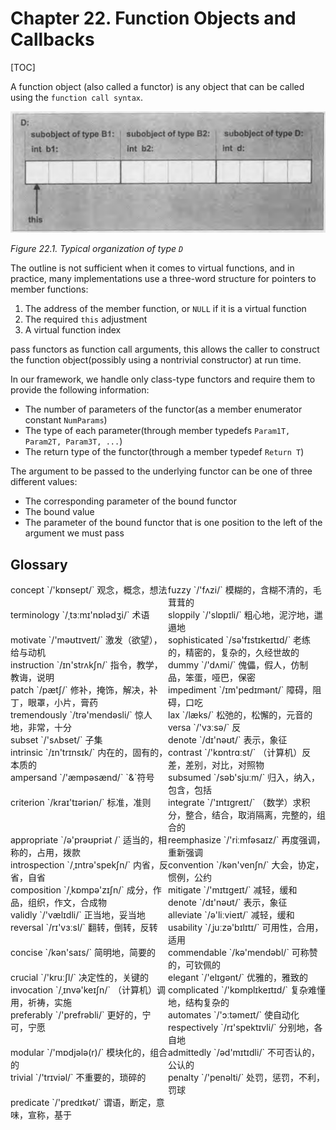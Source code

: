 # Chapter 22. Function Objects and Callbacks

[TOC]



A function object (also called a functor) is any object that can be called using the `function call syntax`.

![22_1](res/22_1.png)

*Figure 22.1. Typical organization of type `D`*

The outline is not sufficient when it comes to virtual functions, and in practice, many implementations use a three-word structure for pointers to member functions:

1. The address of the member function, or `NULL` if it is a virtual function
2. The required `this` adjustment
3. A virtual function index

pass functors as function call arguments, this allows the caller to construct the function object(possibly using a nontrivial constructor) at run time.

In our framework, we handle only class-type functors and require them to provide the following information:

- The number of parameters of the functor(as a member enumerator constant `NumParams`)
- The type of each parameter(through member typedefs `Param1T, Param2T, Param3T, ...`)
- The return type of the functor(through a member typedef `Return T`)

The argument to be passed to the underlying functor can be one of three different values:

- The corresponding parameter of the bound functor
- The bound value
- The parameter of the bound functor that is one position to the left of the argument we must pass



## Glossary

<div style="width: 50%; float:left;">concept `/'kɒnsept/` 观念，概念，想法</div>
<div style="width: 50%; float:left;">fuzzy `/'fʌzi/` 模糊的，含糊不清的，毛茸茸的</div>
<div style="width: 50%; float:left;">terminology `/ˌtɜːmɪ'nɒlədʒi/` 术语</div>
<div style="width: 50%; float:left;">sloppily `/'slɒpɪli/` 粗心地，泥泞地，邋遢地</div>
<div style="width: 50%; float:left;">motivate `/'məʊtɪveɪt/` 激发（欲望），给与动机</div>
<div style="width: 50%; float:left;">sophisticated `/sə'fɪstɪkeɪtɪd/` 老练的，精密的，复杂的，久经世故的</div>
<div style="width: 50%; float:left;">instruction `/ɪn'strʌkʃn/` 指令，教学，教诲，说明</div>
<div style="width: 50%; float:left;">dummy `/'dʌmi/` 傀儡，假人，仿制品，笨蛋，哑巴，保密</div>
<div style="width: 50%; float:left;">patch `/pætʃ/` 修补，掩饰，解决，补丁，眼罩，小片，膏药</div>
<div style="width: 50%; float:left;">impediment `/ɪm'pedɪmənt/` 障碍，阻碍，口吃</div>
<div style="width: 50%; float:left;">tremendously `/trə'mendəsli/` 惊人地，非常，十分</div>
<div style="width: 50%; float:left;">lax `/læks/` 松弛的，松懈的，元音的</div>
<div style="width: 50%; float:left;">versa `/'vɜːsə/` 反</div>
<div style="width: 50%; float:left;">subset `/'sʌbset/` 子集</div>
<div style="width: 50%; float:left;">denote `/dɪ'nəʊt/` 表示，象征</div>
<div style="width: 50%; float:left;">intrinsic `/ɪn'trɪnsɪk/` 内在的，固有的，本质的</div>
<div style="width: 50%; float:left;">contrast `/'kɒntrɑːst/` （计算机）反差，差别，对比，对照物</div>
<div style="width: 50%; float:left;">ampersand `/'æmpəsænd/` `&`符号</div>
<div style="width: 50%; float:left;">subsumed `/səb'sjuːm/` 归入，纳入，包含，包括</div>
<div style="width: 50%; float:left;">criterion `/kraɪ'tɪəriən/` 标准，准则</div>
<div style="width: 50%; float:left;">integrate `/'ɪntɪɡreɪt/` （数学）求积分，整合，结合，取消隔离，完整的，组合的</div>
<div style="width: 50%; float:left;">appropriate `/ə'prəʊpriət /` 适当的，相称的，占用，拨款</div>
<div style="width: 50%; float:left;">reemphasize `/'riːmfəsaɪz/` 再度强调，重新强调</div>
<div style="width: 50%; float:left;">introspection `/ˌɪntrə'spekʃn/` 内省，反省，自省</div>
<div style="width: 50%; float:left;">convention `/kən'venʃn/` 大会，协定，惯例，公约</div>
<div style="width: 50%; float:left;">composition `/ˌkɒmpə'zɪʃn/` 成分，作品，组织，作文，合成物</div>
<div style="width: 50%; float:left;">mitigate `/'mɪtɪɡeɪt/` 减轻，缓和</div>
<div style="width: 50%; float:left;">denote `/dɪ'nəʊt/` 表示，象征</div>
<div style="width: 50%; float:left;">validly `/'vælɪdli/` 正当地，妥当地</div>
<div style="width: 50%; float:left;">alleviate `/ə'liːvieɪt/` 减轻，缓和</div>
<div style="width: 50%; float:left;">reversal `/rɪ'vɜːsl/` 翻转，倒转，反转</div>
<div style="width: 50%; float:left;">usability `/ˌjuːzə'bɪlɪtɪ/` 可用性，合用，适用</div>
<div style="width: 50%; float:left;">concise `/kən'saɪs/` 简明地，简要的</div>
<div style="width: 50%; float:left;">commendable `/kə'mendəbl/` 可称赞的，可钦佩的</div>
<div style="width: 50%; float:left;">crucial `/'kruːʃl/` 决定性的，关键的</div>
<div style="width: 50%; float:left;">elegant `/'elɪɡənt/` 优雅的，雅致的</div>
<div style="width: 50%; float:left;">invocation `/ˌɪnvə'keɪʃn/` （计算机）调用，祈祷，实施</div>
<div style="width: 50%; float:left;">complicated `/'kɒmplɪkeɪtɪd/` 复杂难懂地，结构复杂的</div>
<div style="width: 50%; float:left;">preferably `/'prefrəbli/` 更好的，宁可，宁愿</div>
<div style="width: 50%; float:left;">automates `/'ɔːtəmeɪt/` 使自动化</div>
<div style="width: 50%; float:left;">respectively `/rɪ'spektɪvli/` 分别地，各自地</div>
<div style="width: 50%; float:left;">modular `/'mɒdjələ(r)/` 模块化的，组合的</div>
<div style="width: 50%; float:left;">admittedly `/əd'mɪtɪdli/` 不可否认的，公认的</div>
<div style="width: 50%; float:left;">trivial `/'trɪviəl/` 不重要的，琐碎的</div>
<div style="width: 50%; float:left;">penalty `/'penəlti/` 处罚，惩罚，不利，罚球</div>
<div style="width: 50%; float:left;">predicate `/'predɪkət/` 谓语，断定，意味，宣称，基于</div>